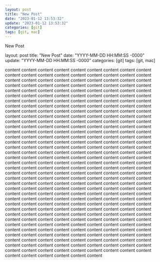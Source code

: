 ```yaml
---
layout: post
title: "New Post"
date: "2023-01-12 13:53:32"
update: "2023-01-12 13:53:32"
categories: [git]
tags: [git, mac]
---
```

New Post

layout: post
title: "New Post"
date: "YYYY-MM-DD HH:MM:SS -0000"
update: "YYYY-MM-DD HH:MM:SS -0000"
categories: [git]
tags: [git, mac]

content content content content content content content content content content content content content content content 
content content content content content content content content content content content content content content content 
content content content content content content content content content content content content content content content 
content content content content content content content content content content content content content content content 
content content content content content content content content content content content content content content content 
content content content content content content content content content content content content content content content 
content content content content content content content content content content content content content content content 
content content content content content content content content content content content content content content content 
content content content content content content content content content content content content content content content 
content content content content content content content content content content content content content content content 
content content content content content content content content content content content content content content content 
content content content content content content content content content content content content content content content 
content content content content content content content content content content content content content content content 
content content content content content content content content content content content content content content content 
content content content content content content content content content content content content content content content 
content content content content content content content content content content content content content content content 
content content content content content content content content content content content content content content content 
content content content content content content content content content content content content content content content 
content content content content content content content content content content content content content content content 
content content content content content content content content content content content content content content content 
content content content content content content content content content content content content content content content 
content content content content content content content content content content content content content content content 